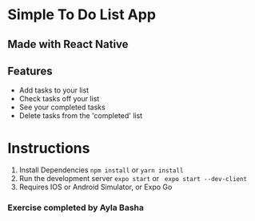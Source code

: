# Simple To Do List App

## Made with React Native

## Features
* Add tasks to your list 
* Check tasks off your list
* See your completed tasks 
* Delete tasks from the 'completed' list

# Instructions

1. Install Dependencies
``` npm install ``` or ```yarn install```
2. Run the development server
``` expo start ``` or ``` expo start --dev-client```
3. Requires IOS or Android Simulator, or Expo Go

### Exercise completed by Ayla Basha
